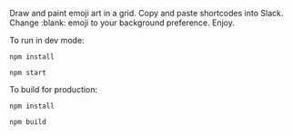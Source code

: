 Draw and paint emoji art in a grid. Copy and paste shortcodes into Slack. Change :blank: emoji to your background preference. Enjoy. 


To run in dev mode:
```
npm install
```

```
npm start
```

To build for production:
```
npm install
```

```
npm build
```
